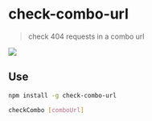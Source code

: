 # check-combo-url

> check 404 requests in a combo url

![](https://img.alicdn.com/tps/TB1OkawPFXXXXbTapXXXXXXXXXX-1221-349.png)

## Use

```bash
npm install -g check-combo-url

checkCombo [comboUrl]
```

